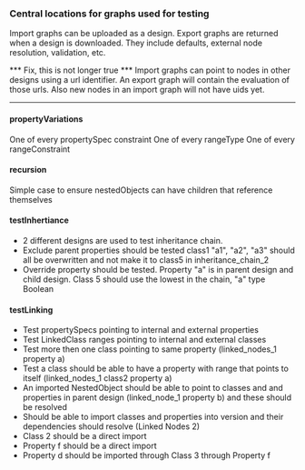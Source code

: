 ### Central locations for graphs used for testing
Import graphs can be uploaded as a design.
Export graphs are returned when a design is downloaded. They include defaults, external node resolution, validation, etc.

*** Fix, this is not longer true ***
Import graphs can point to nodes
in other designs using a url identifier. An export graph will contain the evaluation of those urls. Also
new nodes in an import graph will not have uids yet.
******

#### propertyVariations
One of every propertySpec constraint
One of every rangeType
One of every rangeConstraint

#### recursion
Simple case to ensure nestedObjects can have children that reference themselves

#### testInhertiance
* 2 different designs are used to test inheritance chain.
* Exclude parent properties should be tested
class1 "a1", "a2", "a3" should all be overwritten and not make it to class5 in inheritance_chain_2
* Override property should be tested.
Property "a" is in parent design and child design. Class 5 should use the lowest in the chain, "a" type Boolean

#### testLinking
* Test propertySpecs pointing to internal and external properties
* Test LinkedClass ranges pointing to internal and external classes
* Test more then one class pointing to same property (linked_nodes_1 property a)
* Test a class should be able to have a property with range that points to itself (linked_nodes_1 class2 property a)
* An imported NestedObject should be able to point to classes and and properties in parent design (linked_node_1 property b) and these should be resolved
* Should be able to import classes and properties into version and their dependencies should resolve (Linked Nodes 2)
* Class 2 should be a direct import
* Property f should be a direct import
* Property d should be imported through Class 3 through Property f